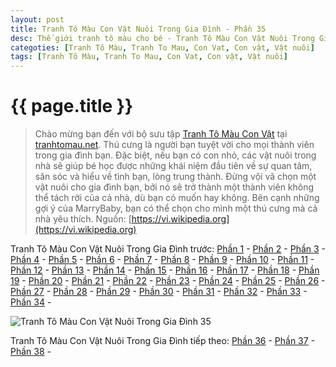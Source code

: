```yaml
---
layout: post
title: Tranh Tô Màu Con Vật Nuôi Trong Gia Đình - Phần 35
desc: Thế giới tranh tô màu cho bé - Tranh Tô Màu Con Vật Nuôi Trong Gia Đình - Phần 35
categoties: [Tranh Tô Màu, Tranh To Mau, Con Vat, Con vật, Vật nuôi]
tags: [Tranh Tô Màu, Tranh To Mau, Con Vat, Con vật, Vật nuôi]
---
```

{{ page.title }}
================
> Chào mừng bạn đến với bộ sưu tập [Tranh Tô Màu Con Vật](http://tranhtomau.net/) tại [tranhtomau.net](http://tranhtomau.net/). Thú cưng là người bạn tuyệt vời cho mọi thành viên trong gia đình bạn. Đặc biệt, nếu bạn có con nhỏ, các vật nuôi trong nhà sẽ giúp bé học được những khái niệm đầu tiên về sự quan tâm, săn sóc và hiểu về tình bạn, lòng trung thành. Đừng vội vã chọn một vật nuôi cho gia đình bạn, bởi nó sẽ trở thành một thành viên không thể tách rời của cả nhà, dù bạn có muốn hay không. Bên cạnh những gợi ý của MarryBaby, bạn có thể chọn cho mình một thú cưng mà cả nhà yêu thích. Nguồn: [https://vi.wikipedia.org](https://vi.wikipedia.org)

Tranh Tô Màu Con Vật Nuôi Trong Gia Đình trước: [Phần 1](http://tranhtomau.net/2018/01/25/Tranh-To-Mau-Con-Vat-Nuoi-Trong-Gia-Dinh-phan-1.html) - [Phần 2](http://tranhtomau.net/2018/01/25/Tranh-To-Mau-Con-Vat-Nuoi-Trong-Gia-Dinh-phan-2.html) - [Phần 3](http://tranhtomau.net/2018/01/25/Tranh-To-Mau-Con-Vat-Nuoi-Trong-Gia-Dinh-phan-3.html) - [Phần 4](http://tranhtomau.net/2018/01/25/Tranh-To-Mau-Con-Vat-Nuoi-Trong-Gia-Dinh-phan-4.html) - [Phần 5](http://tranhtomau.net/2018/01/25/Tranh-To-Mau-Con-Vat-Nuoi-Trong-Gia-Dinh-phan-5.html) - [Phần 6](http://tranhtomau.net/2018/01/25/Tranh-To-Mau-Con-Vat-Nuoi-Trong-Gia-Dinh-phan-6.html) - [Phần 7](http://tranhtomau.net/2018/01/25/Tranh-To-Mau-Con-Vat-Nuoi-Trong-Gia-Dinh-phan-7.html) - [Phần 8](http://tranhtomau.net/2018/01/25/Tranh-To-Mau-Con-Vat-Nuoi-Trong-Gia-Dinh-phan-8.html) - [Phần 9](http://tranhtomau.net/2018/01/25/Tranh-To-Mau-Con-Vat-Nuoi-Trong-Gia-Dinh-phan-9.html) - [Phần 10](http://tranhtomau.net/2018/01/25/Tranh-To-Mau-Con-Vat-Nuoi-Trong-Gia-Dinh-phan-10.html) - [Phần 11](http://tranhtomau.net/2018/01/25/Tranh-To-Mau-Con-Vat-Nuoi-Trong-Gia-Dinh-phan-11.html) - [Phần 12](http://tranhtomau.net/2018/01/25/Tranh-To-Mau-Con-Vat-Nuoi-Trong-Gia-Dinh-phan-12.html) - [Phần 13](http://tranhtomau.net/2018/01/25/Tranh-To-Mau-Con-Vat-Nuoi-Trong-Gia-Dinh-phan-13.html) - [Phần 14](http://tranhtomau.net/2018/01/25/Tranh-To-Mau-Con-Vat-Nuoi-Trong-Gia-Dinh-phan-14.html) - [Phần 15](http://tranhtomau.net/2018/01/25/Tranh-To-Mau-Con-Vat-Nuoi-Trong-Gia-Dinh-phan-15.html) - [Phần 16](http://tranhtomau.net/2018/01/25/Tranh-To-Mau-Con-Vat-Nuoi-Trong-Gia-Dinh-phan-16.html) - [Phần 17](http://tranhtomau.net/2018/01/25/Tranh-To-Mau-Con-Vat-Nuoi-Trong-Gia-Dinh-phan-17.html) - [Phần 18](http://tranhtomau.net/2018/01/25/Tranh-To-Mau-Con-Vat-Nuoi-Trong-Gia-Dinh-phan-18.html) - [Phần 19](http://tranhtomau.net/2018/01/25/Tranh-To-Mau-Con-Vat-Nuoi-Trong-Gia-Dinh-phan-19.html) - [Phần 20](http://tranhtomau.net/2018/01/25/Tranh-To-Mau-Con-Vat-Nuoi-Trong-Gia-Dinh-phan-20.html) - [Phần 21](http://tranhtomau.net/2018/01/25/Tranh-To-Mau-Con-Vat-Nuoi-Trong-Gia-Dinh-phan-21.html) - [Phần 22](http://tranhtomau.net/2018/01/25/Tranh-To-Mau-Con-Vat-Nuoi-Trong-Gia-Dinh-phan-22.html) - [Phần 23](http://tranhtomau.net/2018/01/25/Tranh-To-Mau-Con-Vat-Nuoi-Trong-Gia-Dinh-phan-23.html) - [Phần 24](http://tranhtomau.net/2018/01/25/Tranh-To-Mau-Con-Vat-Nuoi-Trong-Gia-Dinh-phan-24.html) - [Phần 25](http://tranhtomau.net/2018/01/25/Tranh-To-Mau-Con-Vat-Nuoi-Trong-Gia-Dinh-phan-25.html) - [Phần 26](http://tranhtomau.net/2018/01/25/Tranh-To-Mau-Con-Vat-Nuoi-Trong-Gia-Dinh-phan-26.html) - [Phần 27](http://tranhtomau.net/2018/01/25/Tranh-To-Mau-Con-Vat-Nuoi-Trong-Gia-Dinh-phan-27.html) - [Phần 28](http://tranhtomau.net/2018/01/25/Tranh-To-Mau-Con-Vat-Nuoi-Trong-Gia-Dinh-phan-28.html) - [Phần 29](http://tranhtomau.net/2018/01/25/Tranh-To-Mau-Con-Vat-Nuoi-Trong-Gia-Dinh-phan-29.html) - [Phần 30](http://tranhtomau.net/2018/01/25/Tranh-To-Mau-Con-Vat-Nuoi-Trong-Gia-Dinh-phan-30.html) - [Phần 31](http://tranhtomau.net/2018/01/25/Tranh-To-Mau-Con-Vat-Nuoi-Trong-Gia-Dinh-phan-31.html) - [Phần 32](http://tranhtomau.net/2018/01/25/Tranh-To-Mau-Con-Vat-Nuoi-Trong-Gia-Dinh-phan-32.html) - [Phần 33](http://tranhtomau.net/2018/01/25/Tranh-To-Mau-Con-Vat-Nuoi-Trong-Gia-Dinh-phan-33.html) - [Phần 34](http://tranhtomau.net/2018/01/25/Tranh-To-Mau-Con-Vat-Nuoi-Trong-Gia-Dinh-phan-34.html) - 

<script async src="//pagead2.googlesyndication.com/pagead/js/adsbygoogle.js"></script><!-- TextAds-Responsive --><ins class="adsbygoogle" style="display:block" data-ad-client="ca-pub-6753140515841889" data-ad-slot="9811874670" data-ad-format="auto"></ins><script> (adsbygoogle = window.adsbygoogle || []).push({}); </script>

![Tranh Tô Màu Con Vật Nuôi Trong Gia Đình 35](http://tranhtomau.net/img1/Tranh-To-Mau-Con-Vat-Nuoi-Trong-Gia-Dinh%20(35).jpg "Tranh Tô Màu Con Vật Nuôi Trong Gia Đình 35")

<script async src="//pagead2.googlesyndication.com/pagead/js/adsbygoogle.js"></script><!-- TextAds-Responsive --><ins class="adsbygoogle" style="display:block" data-ad-client="ca-pub-6753140515841889" data-ad-slot="9811874670" data-ad-format="auto"></ins><script> (adsbygoogle = window.adsbygoogle || []).push({}); </script>

Tranh Tô Màu Con Vật Nuôi Trong Gia Đình tiếp theo: [Phần 36](http://tranhtomau.net/2018/01/25/Tranh-To-Mau-Con-Vat-Nuoi-Trong-Gia-Dinh-phan-36.html) - [Phần 37](http://tranhtomau.net/2018/01/25/Tranh-To-Mau-Con-Vat-Nuoi-Trong-Gia-Dinh-phan-37.html) - [Phần 38](http://tranhtomau.net/2018/01/25/Tranh-To-Mau-Con-Vat-Nuoi-Trong-Gia-Dinh-phan-38.html) - 
